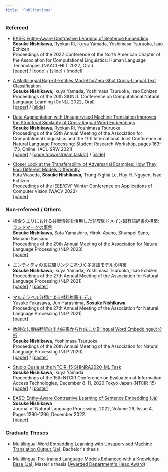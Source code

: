 ```yaml
---
title: 'Publications'
---
```



### Refereed


- [EASE: Entity-Aware Contrastive Learning of Sentence Embedding](https://aclanthology.org/2022.naacl-main.284/) \
    **Sosuke Nishikawa**, Ryokan Ri, Ikuya Yamada, Yoshimasa Tsuruoka, Isao Echizen \
    Proceedings of the 2022 Conference of the North American Chapter of the Association for Computational Linguistics: Human Language Technologies (NAACL-HLT 2022, Oral) \
    [[paper](https://aclanthology.org/2022.naacl-main.284)] / [[code](https://github.com/studio-ousia/ease)]  / [[slide](https://sosuke.info/files/ease.pdf)]  / [[model](https://huggingface.co/sosuke)]

- [A Multilingual Bag-of-Entities Model forZero-Shot Cross-Lingual Text Classification](https://arxiv.org/pdf/2110.07792.pdf) \
    **Sosuke Nishikawa**, Ikuya Yamada, Yoshimasa Tsuruoka, Isao Echizen \
    Proceedings of the 26th SIGNLL Conference on Computational Natural Language Learning (CoNLL 2022, Oral) \
    [[paper](https://arxiv.org/pdf/2110.07792.pdf)] / [[slide](https://sosuke.info/files/m-boe.pdf)]

- [Data Augmentation with Unsupervised Machine Translation Improves the Structural Similarity of Cross-lingual Word Embeddings](https://aclanthology.org/2021.acl-srw.17/) \
    **Sosuke Nishikawa**, Ryokan Ri, Yoshimasa Tsuruoka \
    Proceedings of the 59th Annual Meeting of the Association for Computational Linguistics and the 11th International Joint Conference on Natural Language Processing: Student Research Workshop, pages 163–173, Online. (ACL-SRW 2021) \
    [[paper](https://aclanthology.org/2021.acl-srw.17/)] / [[code (downstream tasks)](https://github.com/Sosuke115/CLDC)]  / [[slide](https://sosuke115.github.io/files/umtvec_slide.pdf)]

- [Closer Look at the Transferability of Adversarial Examples: How They Fool Different Models Differently](https://arxiv.org/abs/2112.14337) \
    Futa Waseda, **Sosuke Nishikawa**, Trung-Nghia Le, Huy H. Nguyen, Isao Echizen\
    Proceedings of the IEEE/CVF Winter Conference on Applications of Computer Vision (WACV 2023) \
    [[paper](https://arxiv.org/abs/2112.14337)]


### Non-refereed / Others

- [検索クエリにおける共起情報を活用した非曖昧ドメイン固有語辞書の構築: ランドマークの事例](https://www.anlp.jp/proceedings/annual_meeting/2023/pdf_dir/Q6-10.pdf) \
    **Sosuke Nishikawa**, Sota Yamashiro, Hiroki Asano, Shumpei Sano, Manabu Sassano \
    Proceedings of the 29th Annual Meeting of the Association for Natural Language Processing (NLP 2023) \
    [[paper](https://www.anlp.jp/proceedings/annual_meeting/2023/pdf_dir/Q6-10.pdf)] 

- [エンティティの言語間リンクに基づく多言語モデルの構築](https://www.anlp.jp/proceedings/annual_meeting/2021/pdf_dir/P8-14.pdf) \
    **Sosuke Nishikawa**, Ikuya Yamada, Yoshimasa Tsuruoka, Isao Echizen \
    Proceedings of the 27th Annual Meeting of the Association for Natural Language Processing (NLP 2021) \
    [[paper](https://www.anlp.jp/proceedings/annual_meeting/2021/pdf_dir/P8-14.pdf)]  / [[poster](https://sosuke115.github.io/files/nlp2021_poster.pdf)]

- [マルチラベル分類による材料推薦モデル](https://www.anlp.jp/proceedings/annual_meeting/2021/pdf_dir/P4-21.pdf) \
    Yusuke Fukasawa, Jun Harashima, **Sosuke Nishikawa** \
    Proceedings of the 27th Annual Meeting of the Association for Natural Language Processing (NLP 2021) \
    [[paper](https://www.anlp.jp/proceedings/annual_meeting/2021/pdf_dir/P4-21.pdf)]

- [教師なし機械翻訳の出力結果から作成したBilingual Word Embeddingsの分析](https://www.anlp.jp/proceedings/annual_meeting/2020/pdf_dir/P5-20.pdf) \
    **Sosuke Nishikawa**, Yoshimasa Tsuruoka \
    Proceedings of the 26th Annual Meeting of the Association for Natural Language Processing (NLP 2020) \
    [[paper](https://www.anlp.jp/proceedings/annual_meeting/2020/pdf_dir/P5-20.pdf)]  / [[poster](https://sosuke115.github.io/files/poster.pdf)]


- [Studio Ousia at the NTCIR-15 SHINRA2020-ML Task](http://research.nii.ac.jp/ntcir/workshop/OnlineProceedings15/pdf/ntcir/08-NTCIR15-SHINRA-NishikawaS.pdf) \
    **Sosuke Nishikawa**, Ikuya Yamada\
    Proceedings of the 15th NTCIR Conference on Evaluation of Information Access Technologies, December 8-11, 2020 Tokyo Japan (NTCIR-15) \
    [[paper](http://research.nii.ac.jp/ntcir/workshop/OnlineProceedings15/pdf/ntcir/08-NTCIR15-SHINRA-NishikawaS.pdf)]  / [[poster](https://sosuke115.github.io/files/shinra_poster.pdf)]

- [EASE: Entity-Aware Contrastive Learning of Sentence Embedding (Ja)](https://www.jstage.jst.go.jp/article/jnlp/29/4/29_1290/_article/-char/ja)  \
  **Sosuke Nishikawa** \
  Journal of Natural Language Processing, 2022, Volume 29, Issue 4, Pages 1290-1296, December 2022. \
  [[paper](https://www.jstage.jst.go.jp/article/jnlp/29/4/29_1290/_pdf/-char/ja)]

### Graduate Theses

- [Multilingual Word Embedding Learning with Unsupervised Machine Translation Output (Ja)](https://sosuke.info/files/b4-thesis.pdf), Bachelor's thesis

- [Multilingual Pre-trained Language Models Enhanced with a Knowledge Base (Ja)](https://sosuke.info/files/m2-thesis.pdf), Master's thesis ([Awarded Department's Head Award](https://www.i.u-tokyo.ac.jp/index_e.shtml))
